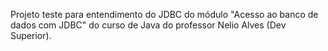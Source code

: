 Projeto teste para entendimento do JDBC do módulo "Acesso ao banco de dados com JDBC" do curso de Java do professor Nelio Alves (Dev Superior).
